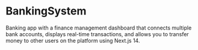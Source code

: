 # BankingSystem
 Banking app with a finance management dashboard that connects multiple bank accounts, displays real-time transactions, and allows you to transfer money to other users on the platform using Next.js 14.
